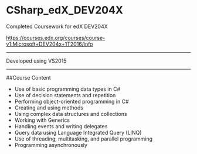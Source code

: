 # CSharp_edX_DEV204X
Completed Coursework for edX DEV204X

https://courses.edx.org/courses/course-v1:Microsoft+DEV204x+1T2016/info

---

Developed using VS2015

---

##Course Content

* Use of basic programming data types in C#
* Use of decision statements and repetition
* Performing object-oriented programming in C#
* Creating and using methods
* Using complex data structures and collections
* Working with Generics
* Handling events and writing delegates
* Query data using Language Integrated Query (LINQ)
* Use of threading, multitasking, and parallel programming
* Programming asynchronously
